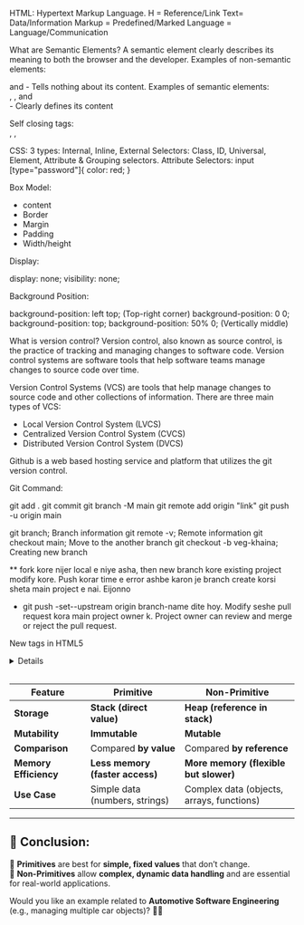 HTML: Hypertext Markup Language.
H = Reference/Link
Text= Data/Information
Markup = Predefined/Marked
Language = Language/Communication

What are Semantic Elements?
A semantic element clearly describes its meaning to both the browser and the developer.
Examples of non-semantic elements: <div> and <span> - Tells nothing about its content.
Examples of semantic elements: <form>, <table>, and <article> - Clearly defines its content

Self closing tags: <br/>, <img>, <link>

CSS:
3 types: Internal, Inline, External
Selectors: Class, ID, Universal, Element, Attribute & Grouping selectors.
Attribute Selectors: input [type="password"]{
color: red;
}

Box Model:

- content
- Border
- Margin
- Padding
- Width/height

Display:

display: none; visibility: none;

Background Position:

background-position: left top; (Top-right corner)
background-position: 0 0;
background-position: top;
background-position: 50% 0; (Vertically middle)

What is version control?
Version control, also known as source control, is the practice of tracking and managing changes to software code. Version control systems are software tools that help software teams manage changes to source code over time.

Version Control Systems (VCS) are tools that help manage changes to source code and other collections of information.
There are three main types of VCS:

- Local Version Control System (LVCS)
- Centralized Version Control System (CVCS)
- Distributed Version Control System (DVCS)

Github is a web based hosting service and platform that utilizes the git version control.

Git Command:

git add .
git commit
git branch -M main
git remote add origin "link"
git push -u origin main

git branch; Branch information
git remote -v; Remote information
git checkout main; Move to the another branch
git checkout -b veg-khaina; Creating new branch

\*\* fork kore nijer local e niye asha, then new branch kore existing project modify kore.
Push korar time e error ashbe karon je branch create korsi sheta main project e nai. Eijonno

- git push -set--upstream origin branch-name dite hoy.
  Modify seshe pull request kora main project owner k. Project owner can review and merge or reject the pull request.

New tags in HTML5
<audio>
<canvas>
<command>
<datalist>

<details>
<embed>
<video>

New semantic tags\*
Semantic defines what the tag are used for.

<header>
<nav>
<article>
<section>
<aside>
<footer>

-- Form/label/fieldset/

<fieldset>
<label for="chitoy"><input type="radio" name="pitha" id="chitoy">Chitoy </label>
<label for="vapa"><input type="radio" name="pitha" id="vapa">Vapa </label>
</fieldset>
 
ekhane for="name" ta hocche input field er id name.
name="pitha" - input field e same rakhle radio button ekta choose korbe
Kintu type="checkbox" holey multiple select korte parbe

-- nav
nav er vitor immediete child, bakider ignore kora.
nav > ul {
display:flex;
}

ar eta hocche all ul k
nav ul {
display:flex;
}

nav li .dropdown{
display:none;
position: absolute; //means baki element k affect korbena, element thakle tar upore show korbe
}

CSS Positions

-- flow related
static
absolute
relattive

-- scroll related
fixed
sticky

.ring{
position: relative;
left: 100px;
top: 20px;
}
current position theke left and top e move korbe. eta kokhono tar nijer jayga chare na.

.ring{
position: absolute;
left: 100px;
top: 20px;
}
nijer kono specific jayga nei. left and top sorbe root theke.
abar jodi er parent er postion:relative dewa thake tahole sheta tar parent theke sorbe.

.ring{
position: sticky;
top: 0px;
}
top theke sticky thakbe scroll er somoy.

.ring{
position: fixed;
left: 100px;
top: 20px;
}
website er jekhanei thaki na keno eta fixed thakbe. means sob content er upor overflow korbe.

-- Z-index

kono ekta element er upor arekta element boshanor jonno z-index use hoy.

z-index er value sob cheye highest jeta hobe sheta baki element er upore boshbe and sequentially emn e hobe.

-- pseduo element

h3::after{
content: '.pdf'
}
h3::before{
content: '\* '
}
p::first-letter{
font-size: 2em;
}

p::first-line{
background-color: red';
}

::selection{
background-color: yellow;
}

input::placeholder{
color: blue;
}

-- CSS Responsive
.container {
display: grid;
gap: 3px;
grid-template-areas:
"item-1 item-2 item-2"
"item-1 item-3 item-4";
grid-template-columns: 2fr 1fr 1fr;
}

-- Free images and resources for website
https://medium.com/design-bootcamp/free-images-and-resources-collection-for-website-c77f2fc46ce5

1. https://bgjar.com/ [Free svg background generator for your websites, blogs and app.]
2. https://app.haikei.app/
3. https://coolbackgrounds.io/
4. https://meshgradient.in/
5. https://www.svgbackgrounds.com/

-- Animated

1. https://lottiefiles.com/
2. https://icons8.com/icons/set/popular--animated
3. https://mixkit.co/
4. https://www.humaaans.com/
5. https://www.openpeeps.com/

-- Free image websites & illustrations

1. https://undraw.co/
2. https://www.drawkit.com/
3. https://pixabay.com/
4. https://www.pexels.com/
5. https://www.shopify.com/stock-photos
6. https://stocksnap.io/
7. https://www.reshot.com/
8. https://www.freepik.com/
9. https://gratisography.com/
10. https://www.lifeofpix.com/
11. https://kaboompics.com/
12. https://unsplash.com/
13. https://www.manypixels.co/gallery
14. https://opendoodles.com/

-- Template to Practice

1. https://www.frontendmentor.io/
2. https://uideck.com/
3. https://colorlib.com/wp/templates/
4. https://templatemo.com/
5. https://html5up.net/
6. https://www.free-css.com/
7. https://startbootstrap.com/
8. https://themesfor.app/
9. https://bootstrapmade.com/
10. https://bootstraptaste.com/

-- CSS3

width er baire likha guli (...) hoye show korbe.
even you can try to set the whole text in the title="something" attribute.
.box{
width: 200px
white-space:no-wrap;
text-decoration: ellipsis;
transition: transform 1s;
}

.box:hover{
transform: rotate(45deg) scale(102) translateX(150px);
}

-- transform-origin
sets the origin for an element's transformations.

/_ y-offset-keyword | x-offset-keyword | z-offset _/
transform-origin: bottom right 2cm;
transform-origin: top right;

-- Optimize images

1. Photopea
2. TinyPNG

-- Specity, style, priority 11_5
Inline style <h1 style="color: pink;"> Highest priority, directly applied with the style attribute
Id selectors #navbar Second highest priority, identified by the unique id attribute of an element
Classes and pseudo-classes .test, :hover Third highest priority, targeted using class names
Attributes [type="text"] Low priority, applies to attributes
Elements and pseudo-elements h1, ::before, ::after Lowest priority, applies to HTML elements and pseudo-elements

-- Daisy UI (Component library of tailwind CSS)

Bootstrap vs Tailwind CSS:

Bootstrap is component based CSS framework whereas Tailwind CSS is utility based CSS framework.

Bootstrap: UI Component Library
Key Idea: Bootstrap gives you ready-made components, such as buttons, navbars, or modals, that are already styled and follow a consistent design system.

Tailwind CSS: Utility Library
Key Idea: Tailwind gives you utility classes (small, single-purpose classes) to build your own components from scratch. It doesn’t provide pre-styled buttons or design systems. Instead, you create a button by combining utility classes.

// HTML Collection
Collection of elements, Array like objects, Real time change, Only HTML Specific Elements. (getElementsByTagName, getElementsByClassName), For...of loop

// Node List
Static elements, Not real time changes, (querySelectorAll), foreach

// Inside the tag, id, class, anything is attribute

// Event

<button id = "make-blue"> Make Blue </button>

const makeBlue = document.getElementById("make-blue");
makeBlue.onclick = makeBlueColor

function makeBlueColor(){
document.body.style.backgroundColor = "blue"
}

- When you do this, it means function will call when you click the button.

event.stopPropagation(); call only the events in selected element, even multiple event will call; stop bubbling

event.stopImediatePropagation(); call only the event in selected element, even the if element has multiple event it won't call; stop bubbling

- Event propagation and deligation

  If we create element dynamically, the existing even handlers won't work on the newly created element.
  That's why adding event in the parent and do task in the child is the best practice.

- Primitive vs Non-primitive

  Primitive Data Types (Immutable)
  Stored directly in memory (stack)
  Immutable (cannot be changed directly)
  Compared by value

  Non-Primitive Data Types (Mutable)
  Stored in heap memory (reference stored in stack)
  Mutable (can be modified)
  Compared by reference; hold the reference in memory location.

- Deep Copy vs Shallow Copy

  Primitive types are copied by value.
  Non-primitive types are copied by reference (shallow copy).
  Use structuredClone(), JSON.parse(JSON.stringify(obj)), or \_.cloneDeep(obj) (Lodash) for deep copies.

- Why we need that?
  To handle different kinds of data efficiently and flexibly.
  We need **primitive** and **non-primitive** types in JavaScript because they serve different purposes in memory management, data handling, and program efficiency. Let's break it down:

---

## **1️⃣ Why Do We Need Primitive Types? (Efficient & Simple)**

Primitive types are **simple values** stored **directly in memory (stack)**. They are essential for:

### **🔹 Fast Access & Performance**

- Since they are stored in the **stack memory**, accessing them is **faster**.
- Example:
  ```javascript
  let x = 10;
  let y = x; // Copying value
  y = 20; // Only y changes, x remains 10
  ```

### **🔹 Immutability (Prevents Unwanted Changes)**

- Primitive values **cannot be modified** once created.
- Example:
  ```javascript
  let str = "Hello";
  str[0] = "J"; // ❌ This won't work
  console.log(str); // "Hello"
  ```

### **🔹 Memory Efficiency**

- Since primitives are stored **by value**, they take up **less space** than objects.

### **🔹 Essential for Comparisons**

- They are compared **by value**, making operations like sorting and filtering easier.
- Example:
  ```javascript
  console.log(10 === 10); // ✅ true
  ```

**✅ Use Primitives When:**
✔ You need **simple values** (numbers, strings, booleans).  
✔ You want **fast access** and **less memory usage**.  
✔ You need values that **shouldn’t change (immutability)**.

---

## **2️⃣ Why Do We Need Non-Primitive Types? (Complex & Flexible)**

Non-primitive types (**objects, arrays, functions**) allow storing **complex data** and **multiple values together**. They are essential for:

### **🔹 Storing Multiple Related Values**

- Objects allow **grouping related data** together.
- Example (Car Object):
  ```javascript
  let car = { brand: "BMW", model: "X5", year: 2023 };
  console.log(car.brand); // "BMW"
  ```

### **🔹 Mutability (Modifiable Data)**

- Unlike primitives, objects **can be updated** without replacing them.
- Example:
  ```javascript
  let person = { name: "Alice", age: 25 };
  person.age = 26; // ✅ Allowed
  ```

### **🔹 Dynamic Data Structures**

- Arrays help store **multiple elements** efficiently.
- Example (List of Car Models):
  ```javascript
  let cars = ["BMW", "Audi", "Tesla"];
  console.log(cars[1]); // "Audi"
  ```

### **🔹 Functions as First-Class Citizens**

- Functions are **objects** and can be assigned to variables, passed as arguments.
- Example:
  ```javascript
  function greet() {
    console.log("Hello!");
  }
  let sayHello = greet;
  sayHello(); // "Hello!"
  ```

### **🔹 Memory Efficiency (Reference Sharing)**

- Objects are stored **in heap memory** and shared using **references**, reducing memory waste.
- Example:
  ```javascript
  let obj1 = { a: 1 };
  let obj2 = obj1; // Reference to same object
  obj2.a = 2;
  console.log(obj1.a); // 2 (both changed)
  ```

**✅ Use Non-Primitives When:**
✔ You need **complex structures** (objects, arrays, functions).  
✔ You need **dynamic and modifiable data**.  
✔ You want to **store multiple values** together.

---

## **🔥 Key Differences:**

| Feature               | Primitive                       | Non-Primitive                             |
| --------------------- | ------------------------------- | ----------------------------------------- |
| **Storage**           | **Stack (direct value)**        | **Heap (reference in stack)**             |
| **Mutability**        | **Immutable**                   | **Mutable**                               |
| **Comparison**        | Compared **by value**           | Compared **by reference**                 |
| **Memory Efficiency** | **Less memory (faster access)** | **More memory (flexible but slower)**     |
| **Use Case**          | Simple data (numbers, strings)  | Complex data (objects, arrays, functions) |

---

## **📌 Conclusion:**

🔹 **Primitives** are best for **simple, fixed values** that don’t change.  
🔹 **Non-Primitives** allow **complex, dynamic data handling** and are essential for real-world applications.

Would you like an example related to **Automotive Software Engineering** (e.g., managing multiple car objects)? 🚗💡
